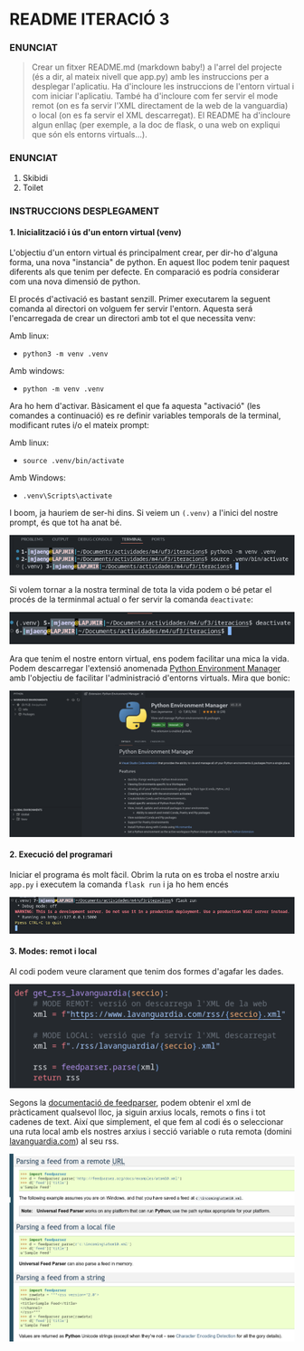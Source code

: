 # README ITERACIÓ 3
### ENUNCIAT
> Crear un fitxer README.md (markdown baby!) a l'arrel del projecte (és a dir, al mateix nivell que app.py) amb les instruccions per a desplegar l'aplicatiu. Ha d'incloure les instruccions de l'entorn virtual i com iniciar l'aplicatiu. També ha d'incloure com fer servir el mode remot (on es fa servir l'XML directament de la web de la vanguardia) o local (on es fa servir el XML descarregat). El README ha d'incloure algun enllaç (per exemple, a la doc de flask, o una web on expliqui que són els entorns virtuals...).

### ENUNCIAT

1. Skibidi
2. Toilet

### INSTRUCCIONS DESPLEGAMENT

#### 1. Inicialització i ús d'un entorn virtual (venv)

L'objectiu d'un entorn virtual és principalment crear, per dir-ho d'alguna forma, una nova "instancia" de python. En aquest lloc podem tenir paquest diferents als que tenim per defecte. En comparació es podría considerar com una nova dimensió de python.

El procés d'activació es bastant senzill. Primer executarem la seguent comanda al directori on volguem fer servir l'entorn. Aquesta será l'encarregada de crear un directori amb tot el que necessita venv: 

Amb linux:
* `python3 -m venv .venv`

Amb windows:
* `python -m venv .venv`


Ara ho hem d'activar. Bàsicament el que fa aquesta "activació" (les comandes a continuació) es re definir variables temporals de la terminal, modificant rutes i/o el mateix prompt:

Amb linux:
* `source .venv/bin/activate`

Amb Windows:
* `.venv\Scripts\activate`

I boom, ja hauriem de ser-hi dins. Si veiem un `(.venv)` a l'inici del nostre prompt, és que tot ha anat bé.

![Foto terminal venv activado](https://github.com/marcjaengarrido/daw/blob/main/m4/uf3/flask/venv.png?raw=true)

Si volem tornar a la nostra terminal de tota la vida podem o bé petar el procés de la terminmal actual o fer servir la comanda `deactivate`:

![Foto terminal venv deactivate](https://github.com/marcjaengarrido/daw/blob/main/m4/uf3/flask/deactivate.png?raw=true)

Ara que tenim el nostre entorn virtual, ens podem facilitar una mica la vida. Podem descarregar l'extensió anomenada [Python Environment Manager](https://marketplace.visualstudio.com/items?itemName=donjayamanne.python-environment-manager) amb l'objectiu de facilitar l'administració d'entorns virtuals. Mira que bonic:

![Extensió Python Environment Manager](https://github.com/marcjaengarrido/daw/blob/main/m4/uf3/flask/pythonenvextension.png?raw=true)

#### 2. Execució del programari

Iniciar el programa és molt fàcil. Obrim la ruta on es troba el nostre arxiu `app.py` i executem la comanda `flask run` i ja ho hem encés

![Execució del programari](https://github.com/marcjaengarrido/daw/blob/main/m4/uf3/flask/flaskrun.png?raw=true)

#### 3. Modes: remot i local

Al codi podem veure clarament que tenim dos formes d'agafar les dades.

![Remot Local Codi](https://github.com/marcjaengarrido/daw/blob/main/m4/uf3/flask/remotlocal.png?raw=true)

Segons la [documentació de feedparser](https://pythonhosted.org/feedparser/introduction.html), podem obtenir el xml de pràcticament qualsevol lloc, ja siguin arxius locals, remots o fins i tot cadenes de text. Així que simplement, el que fem al codi és o seleccionar una ruta local amb els nostres arxius i secció variable o ruta remota (domini [lavanguardia.com](https://www.lavanguardia.com)) al seu rss.

![Documentació feedparser](https://github.com/marcjaengarrido/daw/blob/main/m4/uf3/flask/feedparser.png?raw=true)
